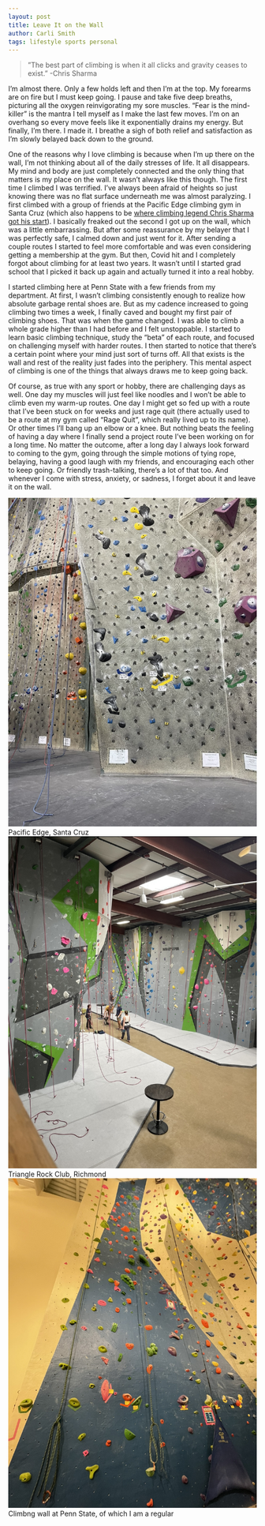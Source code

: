 ```yaml
---
layout: post
title: Leave It on the Wall
author: Carli Smith
tags: lifestyle sports personal
---
```


>”The best part of climbing is when it all clicks and gravity ceases to exist.” -Chris Sharma

I’m almost there. Only a few holds left and then I’m at the top. My forearms are on fire but I must keep going. I pause and take five deep breaths, picturing all the oxygen reinvigorating my sore muscles. “Fear is the mind-killer” is the mantra I tell myself as I make the last few moves. I’m on an overhang so every move feels like it exponentially drains my energy. But finally, I’m there. I made it. I breathe a sigh of both relief and satisfaction as I’m slowly belayed back down to the ground.

One of the reasons why I love climbing is because when I’m up there on the wall, I’m not thinking about all of the daily stresses of life. It all disappears. My mind and body are just completely connected and the only thing that matters is my place on the wall. It wasn’t always like this though. The first time I climbed I was terrified. I’ve always been afraid of heights so just knowing there was no flat surface underneath me was almost paralyzing. I first climbed with a group of friends at the Pacific Edge climbing gym in Santa Cruz (which also happens to be [where climbing legend Chris Sharma got his start](http://www.chrissharma.com/about-chris)). I basically freaked out the second I got up on the wall, which was a little embarrassing. But after some reassurance by my belayer that I was perfectly safe, I calmed down and just went for it. After sending a couple routes I started to feel more comfortable and was even considering getting a membership at the gym. But then, Covid hit and I completely forgot about climbing for at least two years. It wasn’t until I started grad school that I picked it back up again and actually turned it into a real hobby. 

I started climbing here at Penn State with a few friends from my department. At first, I wasn’t climbing consistently enough to realize how absolute garbage rental shoes are. But as my cadence increased to going climbing two times a week, I finally caved and bought my first pair of climbing shoes. That was when the game changed. I was able to climb a whole grade higher than I had before and I felt unstoppable. I started to learn basic climbing technique, study the “beta” of each route, and focused on challenging myself with harder routes. I then started to notice that there’s a certain point where your mind just sort of turns off. All that exists is the wall and rest of the reality just fades into the periphery. This mental aspect of climbing is one of the things that always draws me to keep going back.

Of course, as true with any sport or hobby, there are challenging days as well. One day my muscles will just feel like noodles and I won’t be able to climb even my warm-up routes. One day I might get so fed up with a route that I’ve been stuck on for weeks and just rage quit (there actually used to be a route at my gym called “Rage Quit”, which really lived up to its name). Or other times I’ll bang up an elbow or a knee. But nothing beats the feeling of having a day where I finally send a project route I’ve been working on for a long time. No matter the outcome, after a long day I always look forward to coming to the gym, going through the simple motions of tying rope, belaying, having a good laugh with my friends, and encouraging each other to keep going. Or friendly trash-talking, there’s a lot of that too. And whenever I come with stress, anxiety, or sadness, I forget about it and leave it on the wall.


<img src='/images/pacificedge.jpg'>
Pacific Edge, Santa Cruz

<img src='/images/trianglerockclub.jpg'>
Triangle Rock Club, Richmond

<img src='/images/pennstateclimbing.jpg'>
Climbng wall at Penn State, of which I am a regular
